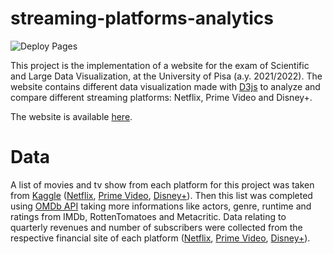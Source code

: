 # streaming-platforms-analytics

![Deploy Pages](https://github.com/Simoniuss/streaming-platforms-analytics/actions/workflows/node.js.yml/badge.svg)


This project is the implementation of a website for the exam of Scientific and Large Data Visualization, at the University of Pisa (a.y. 2021/2022). The website contains different data visualization made with [D3js](https://d3js.org/) to analyze and compare different streaming platforms: Netflix, Prime Video and Disney+.

The website is available [here](https://simoniuss.github.io/streaming-platforms-analytics/).

# Data
A list of movies and tv show from each platform for this project was taken from [Kaggle](https://www.kaggle.com/) ([Netflix](https://www.kaggle.com/datasets/shivamb/netflix-shows), [Prime Video](https://www.kaggle.com/datasets/shivamb/amazon-prime-movies-and-tv-shows), [Disney+](https://www.kaggle.com/datasets/shivamb/disney-movies-and-tv-shows)). Then this list was completed using [OMDb API](http://www.omdbapi.com/) taking more informations like actors, genre, runtime and ratings from IMDb, RottenTomatoes and Metacritic. Data relating to quarterly revenues and number of subscribers were collected from the respective financial site of each platform ([Netflix](https://ir.netflix.net/financials/quarterly-earnings/default.aspx), [Prime Video](https://ir.aboutamazon.com/quarterly-results/default.aspx), [Disney+](https://thewaltdisneycompany.com/investor-relations/#reports)).
